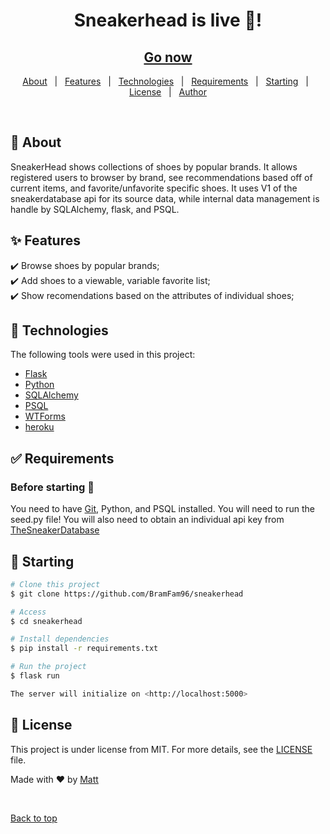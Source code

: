 <h1 align="center">Sneakerhead is live 🚀! </h1>
<h2 align='center'> <a href = 'https://sneaker-head-flask-app.herokuapp.com/'> Go now </a></h2>

<!-- Status -->

<p align="center">
  <a href="#dart-about">About</a> &#xa0; | &#xa0; 
  <a href="#sparkles-features">Features</a> &#xa0; | &#xa0;
  <a href="#rocket-technologies">Technologies</a> &#xa0; | &#xa0;
  <a href="#white_check_mark-requirements">Requirements</a> &#xa0; | &#xa0;
  <a href="#checkered_flag-starting">Starting</a> &#xa0; | &#xa0;
  <a href="#memo-license">License</a> &#xa0; | &#xa0;
  <a href="https://github.com/BramFam96" target="_blank">Author</a>
</p>

<br>

## :dart: About

SneakerHead shows collections of shoes by popular brands. It allows registered users to browser by brand, see recommendations based off of current items, and favorite/unfavorite specific shoes.
It uses V1 of the sneakerdatabase api for its source data, while internal data management is handle by SQLAlchemy, flask, and PSQL.

## :sparkles: Features

:heavy_check_mark: Browse shoes by popular brands;\
:heavy_check_mark: Add shoes to a viewable, variable favorite list;\
:heavy_check_mark: Show recomendations based on the attributes of individual shoes;

## :rocket: Technologies

The following tools were used in this project:

- [Flask](https://expo.io/)
- [Python](https://nodejs.org/en/)
- [SQLAlchemy](https://pt-br.reactjs.org/)
- [PSQL](https://www.postgresql.org/docs/current/app-psql.html)
- [WTForms](https://wtforms.readthedocs.io/en/3.0.x/)
- [heroku](https://heroku.com)

## :white_check_mark: Requirements

### Before starting :checkered_flag:

You need to have [Git](https://git-scm.com), Python, and PSQL installed.
You will need to run the seed.py file!
You will also need to obtain an individual api key from [TheSneakerDatabase](https://rapidapi.com/tg4-solutions-tg4-solutions-default/api/v1-sneakers/pricing)

## :rocket: Starting

```bash
# Clone this project
$ git clone https://github.com/BramFam96/sneakerhead

# Access
$ cd sneakerhead

# Install dependencies
$ pip install -r requirements.txt

# Run the project
$ flask run

The server will initialize on <http://localhost:5000>
```

## :memo: License

This project is under license from MIT. For more details, see the [LICENSE](LICENSE.md) file.

Made with :heart: by <a href="https://github.com/BramFam96" target="_blank">Matt</a>

&#xa0;

<a href="#top">Back to top</a>
